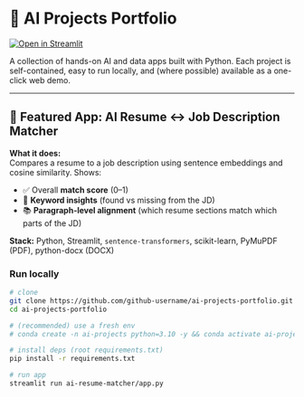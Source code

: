 # 🤖 AI Projects Portfolio

[![Open in Streamlit](https://static.streamlit.io/badges/streamlit_badge_black_white.svg)](https://ai-projects-portfolio.streamlit.app)

A collection of hands-on AI and data apps built with Python. Each project is self-contained, easy to run locally, and (where possible) available as a one-click web demo.

---

## 🌟 Featured App: AI Resume ↔ Job Description Matcher

**What it does:**  
Compares a resume to a job description using sentence embeddings and cosine similarity. Shows:
- ✅ Overall **match score** (0–1)
- 🔑 **Keyword insights** (found vs missing from the JD)
- 📚 **Paragraph-level alignment** (which resume sections match which parts of the JD)

**Stack:** Python, Streamlit, `sentence-transformers`, scikit-learn, PyMuPDF (PDF), python-docx (DOCX)

### Run locally
```bash
# clone
git clone https://github.com/github-username/ai-projects-portfolio.git
cd ai-projects-portfolio

# (recommended) use a fresh env
# conda create -n ai-projects python=3.10 -y && conda activate ai-projects

# install deps (root requirements.txt)
pip install -r requirements.txt

# run app
streamlit run ai-resume-matcher/app.py
